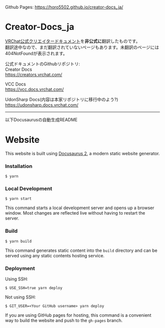 Github Pages: https://horo5502.github.io/creator-docs_ja/

# Creator-Docs_ja
[VRChat公式クリエイタードキュメント](https://creators.vrchat.com/)を**非公式に**翻訳したものです。  
翻訳途中なので、まだ翻訳されていないページもあります。未翻訳のページには404NotFoundが表示されます。

<!-- 新規翻訳の貢献を受け入れています! 詳細は[こちら](https://horo5502.github.io/creator-docs_ja/how-to-contribute/)から。 -->

公式ドキュメントのGithubリポジトリ:  
Creator Docs  
https://creators.vrchat.com/

VCC Docs  
https://vcc.docs.vrchat.com/  

UdonSharp Docs(内容は本家リポジトリに移行中のよう?)  
https://udonsharp.docs.vrchat.com/  

---
以下Docusaurusの自動生成README
# Website

This website is built using [Docusaurus 2](https://docusaurus.io/), a modern static website generator.

### Installation

```
$ yarn
```

### Local Development

```
$ yarn start
```

This command starts a local development server and opens up a browser window. Most changes are reflected live without having to restart the server.

### Build

```
$ yarn build
```

This command generates static content into the `build` directory and can be served using any static contents hosting service.

### Deployment

Using SSH:

```
$ USE_SSH=true yarn deploy
```

Not using SSH:

```
$ GIT_USER=<Your GitHub username> yarn deploy
```

If you are using GitHub pages for hosting, this command is a convenient way to build the website and push to the `gh-pages` branch.